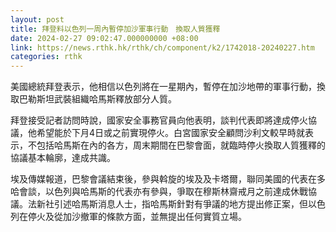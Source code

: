 ```yaml
---
layout: post
title: 拜登料以色列一周內暫停加沙軍事行動　換取人質獲釋
date: 2024-02-27 09:02:47.000000000 +08:00
link: https://news.rthk.hk/rthk/ch/component/k2/1742018-20240227.htm
categories: rthk
---
```


美國總統拜登表示，他相信以色列將在一星期內，暫停在加沙地帶的軍事行動，換取巴勒斯坦武裝組織哈馬斯釋放部分人質。

拜登接受記者訪問時說，國家安全事務官員向他表明，談判代表即將達成停火協議，他希望能於下月4日或之前實現停火。白宮國家安全顧問沙利文較早時就表示，不包括哈馬斯在內的各方，周末期間在巴黎會面，就臨時停火換取人質獲釋的協議基本輪廓，達成共識。

埃及傳媒報道，巴黎會議結束後，參與斡旋的埃及及卡塔爾，聯同美國的代表在多哈會談，以色列與哈馬斯的代表亦有參與，爭取在穆斯林齋戒月之前達成休戰協議。法新社引述哈馬斯消息人士，指哈馬斯針對有爭議的地方提出修正案，但以色列在停火及從加沙撤軍的條款方面，並無提出任何實質立場。
